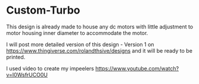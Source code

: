# Custom-Turbo
This design is already made to house any dc motors with little adjustment to motor housing inner diameter to accommodate the motor. 

I will post more detailed version of this design - Version 1 on https://www.thingiverse.com/rolandthsive/designs and it will be ready to be printed. 


I used video to create my impeelers https://www.youtube.com/watch?v=I0WsfrUCO0U
